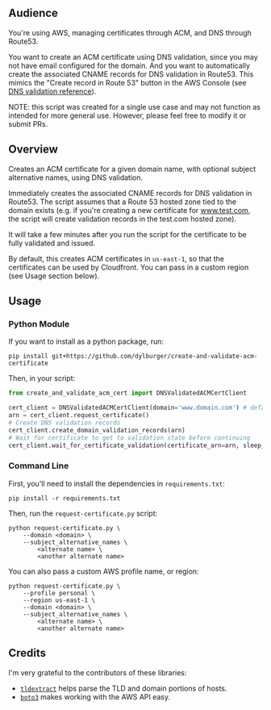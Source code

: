 ## Audience

You're using AWS, managing certificates through ACM, and DNS through Route53.

You want to create an ACM certificate using DNS validation, since you may not have email configured for the domain. And you want to automatically create the associated CNAME records for DNS validation in Route53. This mimics the "Create record in Route 53" button in the AWS Console (see [DNS validation reference](http://docs.aws.amazon.com/acm/latest/userguide/gs-acm-validate-dns.html)).

NOTE: this script was created for a single use case and may not function as intended for more general use. However, please feel free to modify it or submit PRs.

## Overview

Creates an ACM certificate for a given domain name, with optional subject alternative names, using DNS validation.

Immediately creates the associated CNAME records for DNS validation in Route53. The script assumes that a Route 53 hosted zone tied to the domain exists (e.g. if you're creating a new certificate for www.test.com, the script will create validation records in the test.com hosted zone).

It will take a few minutes after you run the script for the certificate to be fully validated and issued.

By default, this creates ACM certificates in `us-east-1`, so that the certificates can be used by Cloudfront. You can pass in a custom region (see Usage section below).

## Usage

### Python Module

If you want to install as a python package, run:

`pip install git+https://github.com/dylburger/create-and-validate-acm-certificate`

Then, in your script:

```python
from create_and_validate_acm_cert import DNSValidatedACMCertClient

cert_client = DNSValidatedACMCertClient(domain='www.domain.com') # defaults to using the 'default` aws profile on your machine and the 'us-east-1' aws region.
arn = cert_client.request_certificate()
# Create DNS validation records
cert_client.create_domain_validation_records(arn)
# Wait for certificate to get to validation state before continuing
cert_client.wait_for_certificate_validation(certificate_arn=arn, sleep_time=5, timeout=600)
```

### Command Line

First, you'll need to install the dependencies in `requirements.txt`:

    pip install -r requirements.txt

Then, run the `request-certificate.py` script:

    python request-certificate.py \
        --domain <domain> \
        --subject_alternative_names \
            <alternate name> \
            <another alternate name>

You can also pass a custom AWS profile name, or region:

    python request-certificate.py \
        --profile personal \
        --region us-east-1 \
        --domain <domain> \
        --subject_alternative_names \
            <alternate name> \
            <another alternate name>

## Credits

I'm very grateful to the contributors of these libraries:

* [`tldextract`](https://github.com/john-kurkowski/tldextract) helps parse the TLD and domain portions of hosts.
* [`boto3`](https://github.com/boto/boto3) makes working with the AWS API easy.
